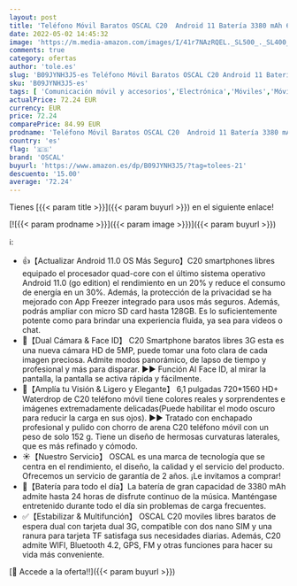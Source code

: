 ```yaml
---
layout: post
title: 'Teléfono Móvil Baratos OSCAL C20  Android 11 Batería 3380 mAh 6.1" HD+ Pantalla 19.5:9 Smartphone 32GB ROM  Ampliable 128GB  Quad-Core 3G Dual SIM Moviles Libres Face ID/GPS/FM'
date: 2022-05-02 14:45:32
image: 'https://m.media-amazon.com/images/I/41r7NAzRQEL._SL500_._SL400_.jpg'
comments: true
category: ofertas
author: 'tole.es'
slug: 'B09JYNH3J5-es Teléfono Móvil Baratos OSCAL C20 Android 11 Batería 3380...'
sku: 'B09JYNH3J5-es'
tags: [ 'Comunicación móvil y accesorios','Electrónica','Móviles','Móviles y smartphones libres','android','oscal','🇪🇸', ]
actualPrice: 72.24 EUR
currency: EUR
price: 72.24
comparePrice: 84.99 EUR
prodname: 'Teléfono Móvil Baratos OSCAL C20  Android 11 Batería 3380 mAh 6.1" HD+ Pantalla 19.5:9 Smartphone 32GB ROM  Ampliable 128GB  Quad-Core 3G Dual SIM Moviles Libres Face ID/GPS/FM'
country: 'es'
flag: '🇪🇸'
brand: 'OSCAL'
buyurl: 'https://www.amazon.es/dp/B09JYNH3J5/?tag=tolees-21'
descuento: '15.00'
average: '72.24'
---
```


Tienes [{{< param title >}}]({{< param buyurl >}}) en el siguiente enlace!

[![{{< param prodname >}}]({{< param image >}})]({{< param buyurl >}})

ℹ️:

- 👍【Actualizar Android 11.0 OS Más Seguro】C20 smartphones libres equipado el procesador quad-core con el último sistema operativo Android 11.0 (go edition) el rendimiento en un 20% y reduce el consumo de energía en un 30%. Además, la protección de la privacidad se ha mejorado con App Freezer integrado para usos más seguros. Además, podrás ampliar con micro SD card hasta 128GB. Es lo suficientemente potente como para brindar una experiencia fluida, ya sea para videos o chat.
- 📸【Dual Cámara & Face ID】 C20 Smartphone baratos libres 3G esta es una nueva cámara HD de 5MP, puede tomar una foto clara de cada imagen preciosa. Admite modos panorámico, de lapso de tiempo y profesional y más para disparar. ▶▶ Función AI Face ID, al mirar la pantalla, la pantalla se activa rápida y fácilmente.
- 📱【Amplía tu Visión & Ligero y Elegante】 6,1 pulgadas 720*1560 HD+ Waterdrop de C20 teléfono móvil tiene colores reales y sorprendentes e imágenes extremadamente delicadas(Puede habilitar el modo oscuro para reducir la carga en sus ojos). ▶▶ Tratado con enchapado profesional y pulido con chorro de arena C20 teléfono móvil con un peso de solo 152 g. Tiene un diseño de hermosas curvaturas laterales, que es más refinado y cómodo.
- ☀【Nuestro Servicio】 OSCAL es una marca de tecnología que se centra en el rendimiento, el diseño, la calidad y el servicio del producto. Ofrecemos un servicio de garantía de 2 años. ¡Le invitamos a comprar!
- 🔋【Batería para todo el día】La batería de gran capacidad de 3380 mAh admite hasta 24 horas de disfrute continuo de la música. Manténgase entretenido durante todo el día sin problemas de carga frecuentes.
- ✅【Estabilizar & Multifunción】 OSCAL C20 moviles libres baratos de espera dual con tarjeta dual 3G, compatible con dos nano SIM y una ranura para tarjeta TF satisfaga sus necesidades diarias. Además, C20 admite WIFI, Bluetooth 4.2, GPS, FM y otras funciones para hacer su vida más conveniente.

[🛒 Accede a la oferta!!]({{< param buyurl >}})
